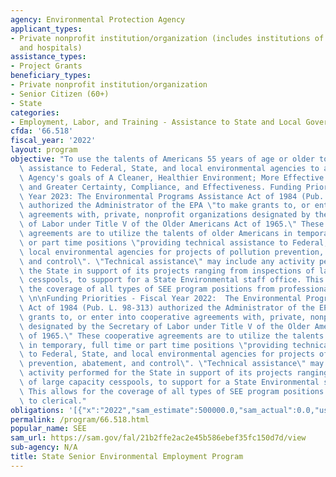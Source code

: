 ```yaml
---
agency: Environmental Protection Agency
applicant_types:
- Private nonprofit institution/organization (includes institutions of higher education
  and hospitals)
assistance_types:
- Project Grants
beneficiary_types:
- Private nonprofit institution/organization
- Senior Citizen (60+)
- State
categories:
- Employment, Labor, and Training - Assistance to State and Local Governments
cfda: '66.518'
fiscal_year: '2022'
layout: program
objective: "To use the talents of Americans 55 years of age or older to provide technical\
  \ assistance to Federal, State, and local environmental agencies to achieve the\
  \ Agency's goals of A Cleaner, Healthier Environment; More Effective Partnerships;\
  \ and Greater Certainty, Compliance, and Effectiveness. Funding Priorities - Fiscal\
  \ Year 2023: The Environmental Programs Assistance Act of 1984 (Pub. L. 98-313)\
  \ authorized the Administrator of the EPA \"to make grants to, or enter into cooperative\
  \ agreements with, private, nonprofit organizations designated by the Secretary\
  \ of Labor under Title V of the Older Americans Act of 1965.\" These cooperative\
  \ agreements are to utilize the talents of older Americans in temporary, full time\
  \ or part time positions \"providing technical assistance to Federal, State, and\
  \ local environmental agencies for projects of pollution prevention, abatement,\
  \ and control\". \"Technical assistance\" may include any activity performed for\
  \ the State in support of its projects ranging from inspections of large capacity\
  \ cesspools, to support for a State Environmental staff office. This allows for\
  \ the coverage of all types of SEE program positions from professional to clerical.\
  \ \n\nFunding Priorities - Fiscal Year 2022:  The Environmental Programs Assistance\
  \ Act of 1984 (Pub. L. 98-313) authorized the Administrator of the EPA \"to make\
  \ grants to, or enter into cooperative agreements with, private, nonprofit organizations\
  \ designated by the Secretary of Labor under Title V of the Older Americans Act\
  \ of 1965.\" These cooperative agreements are to utilize the talents of older Americans\
  \ in temporary, full time or part time positions \"providing technical assistance\
  \ to Federal, State, and local environmental agencies for projects of pollution\
  \ prevention, abatement, and control\". \"Technical assistance\" may include any\
  \ activity performed for the State in support of its projects ranging from inspections\
  \ of large capacity cesspools, to support for a State Environmental staff office.\
  \ This allows for the coverage of all types of SEE program positions from professional\
  \ to clerical."
obligations: '[{"x":"2022","sam_estimate":500000.0,"sam_actual":0.0,"usa_spending_actual":131357.0},{"x":"2023","sam_estimate":500000.0,"sam_actual":0.0,"usa_spending_actual":493434.0},{"x":"2024","sam_estimate":500000.0,"sam_actual":0.0,"usa_spending_actual":0.0}]'
permalink: /program/66.518.html
popular_name: SEE
sam_url: https://sam.gov/fal/21b2ffe2ac2e45b586ebef35fc150d7d/view
sub-agency: N/A
title: State Senior Environmental Employment Program
---
```

